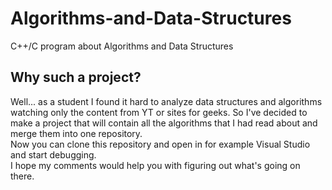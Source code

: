 # Algorithms-and-Data-Structures
C++/C program about Algorithms and Data Structures

## Why such a project?
Well... as a student I found it hard to analyze data structures and algorithms watching only the content from YT or sites for geeks.
So I've decided to make a project that will contain all the algorithms that I had read about and merge them into one repository.<br/>
Now you can clone this repository and open in for example Visual Studio and start debugging.<br/>
I hope my comments would help you with figuring out what's going on there.
